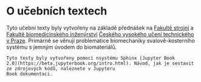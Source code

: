 # O učebních textech 

Tyto učební texty byly vytvořeny na základě přednášek na [Fakultě strojní](www.fs.cvut.cz) a [Fakultě biomedicínského inženýrství](www.fbmi.cvut.cz) [Českého vysokého učení technického v Praze](www.cvut.cz). Primárně se věnují problematice biomechaniky svalově-kosterního systému s jemným úvodem do biomateriálů.  

```{note}
Tyto testy byly vytvořeny pomocí nsystému Sphinx [Jupyter Book
2.0](https://beta.jupyterbook.org/intro.html). Návod, jak je sestavit ze zdrojových kódů, naleznete v Jupyteru
Book dokumentaci.
```

